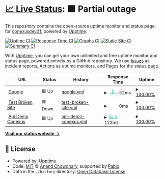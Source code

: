 # [📈 Live Status](https://demo.upptime.js.org): <!--live status--> **🟧 Partial outage**

This repository contains the open-source uptime monitor and status page for [conexusdev01](https://demo.upptime.js.org), powered by [Upptime](https://github.com/upptime/upptime).

[![Uptime CI](https://github.com/conexusdev01/status/workflows/Uptime%20CI/badge.svg)](https://github.com/conexusdev01/status/actions?query=workflow%3A%22Uptime+CI%22)
[![Response Time CI](https://github.com/conexusdev01/status/workflows/Response%20Time%20CI/badge.svg)](https://github.com/conexusdev01/status/actions?query=workflow%3A%22Response+Time+CI%22)
[![Graphs CI](https://github.com/conexusdev01/status/workflows/Graphs%20CI/badge.svg)](https://github.com/conexusdev01/status/actions?query=workflow%3A%22Graphs+CI%22)
[![Static Site CI](https://github.com/conexusdev01/status/workflows/Static%20Site%20CI/badge.svg)](https://github.com/conexusdev01/status/actions?query=workflow%3A%22Static+Site+CI%22)
[![Summary CI](https://github.com/conexusdev01/status/workflows/Summary%20CI/badge.svg)](https://github.com/conexusdev01/status/actions?query=workflow%3A%22Summary+CI%22)

With [Upptime](https://upptime.js.org), you can get your own unlimited and free uptime monitor and status page, powered entirely by a GitHub repository. We use [Issues](https://github.com/conexusdev01/status/issues) as incident reports, [Actions](https://github.com/conexusdev01/status/actions) as uptime monitors, and [Pages](https://demo.upptime.js.org) for the status page.

<!--start: status pages-->
<!-- This summary is generated by Upptime (https://github.com/upptime/upptime) -->
<!-- Do not edit this manually, your changes will be overwritten -->
<!-- prettier-ignore -->
| URL | Status | History | Response Time | Uptime |
| --- | ------ | ------- | ------------- | ------ |
| <img alt="" src="https://icons.duckduckgo.com/ip3/www.example.com.ico" height="13"> [Google](https://www.example.com) | 🟩 Up | [google.yml](https://github.com/conexusdev01/status/commits/HEAD/history/google.yml) | <details><summary><img alt="Response time graph" src="./graphs/google/response-time-week.png" height="20"> 52ms</summary><br><a href="https://conexusdev01.github.io/status/history/google"><img alt="Response time 47" src="https://img.shields.io/endpoint?url=https%3A%2F%2Fraw.githubusercontent.com%2Fconexusdev01%2Fstatus%2FHEAD%2Fapi%2Fgoogle%2Fresponse-time.json"></a><br><a href="https://conexusdev01.github.io/status/history/google"><img alt="24-hour response time 28" src="https://img.shields.io/endpoint?url=https%3A%2F%2Fraw.githubusercontent.com%2Fconexusdev01%2Fstatus%2FHEAD%2Fapi%2Fgoogle%2Fresponse-time-day.json"></a><br><a href="https://conexusdev01.github.io/status/history/google"><img alt="7-day response time 52" src="https://img.shields.io/endpoint?url=https%3A%2F%2Fraw.githubusercontent.com%2Fconexusdev01%2Fstatus%2FHEAD%2Fapi%2Fgoogle%2Fresponse-time-week.json"></a><br><a href="https://conexusdev01.github.io/status/history/google"><img alt="30-day response time 47" src="https://img.shields.io/endpoint?url=https%3A%2F%2Fraw.githubusercontent.com%2Fconexusdev01%2Fstatus%2FHEAD%2Fapi%2Fgoogle%2Fresponse-time-month.json"></a><br><a href="https://conexusdev01.github.io/status/history/google"><img alt="1-year response time 47" src="https://img.shields.io/endpoint?url=https%3A%2F%2Fraw.githubusercontent.com%2Fconexusdev01%2Fstatus%2FHEAD%2Fapi%2Fgoogle%2Fresponse-time-year.json"></a></details> | <details><summary><a href="https://conexusdev01.github.io/status/history/google">100.00%</a></summary><a href="https://conexusdev01.github.io/status/history/google"><img alt="All-time uptime 100.00%" src="https://img.shields.io/endpoint?url=https%3A%2F%2Fraw.githubusercontent.com%2Fconexusdev01%2Fstatus%2FHEAD%2Fapi%2Fgoogle%2Fuptime.json"></a><br><a href="https://conexusdev01.github.io/status/history/google"><img alt="24-hour uptime 100.00%" src="https://img.shields.io/endpoint?url=https%3A%2F%2Fraw.githubusercontent.com%2Fconexusdev01%2Fstatus%2FHEAD%2Fapi%2Fgoogle%2Fuptime-day.json"></a><br><a href="https://conexusdev01.github.io/status/history/google"><img alt="7-day uptime 100.00%" src="https://img.shields.io/endpoint?url=https%3A%2F%2Fraw.githubusercontent.com%2Fconexusdev01%2Fstatus%2FHEAD%2Fapi%2Fgoogle%2Fuptime-week.json"></a><br><a href="https://conexusdev01.github.io/status/history/google"><img alt="30-day uptime 100.00%" src="https://img.shields.io/endpoint?url=https%3A%2F%2Fraw.githubusercontent.com%2Fconexusdev01%2Fstatus%2FHEAD%2Fapi%2Fgoogle%2Fuptime-month.json"></a><br><a href="https://conexusdev01.github.io/status/history/google"><img alt="1-year uptime 100.00%" src="https://img.shields.io/endpoint?url=https%3A%2F%2Fraw.githubusercontent.com%2Fconexusdev01%2Fstatus%2FHEAD%2Fapi%2Fgoogle%2Fuptime-year.json"></a></details>
| <img alt="" src="https://icons.duckduckgo.com/ip3/thissitedoesnotexist.koj.co.ico" height="13"> [Test Broken Site](https://thissitedoesnotexist.koj.co) | 🟥 Down | [test-broken-site.yml](https://github.com/conexusdev01/status/commits/HEAD/history/test-broken-site.yml) | <details><summary><img alt="Response time graph" src="./graphs/test-broken-site/response-time-week.png" height="20"> 0ms</summary><br><a href="https://conexusdev01.github.io/status/history/test-broken-site"><img alt="Response time 0" src="https://img.shields.io/endpoint?url=https%3A%2F%2Fraw.githubusercontent.com%2Fconexusdev01%2Fstatus%2FHEAD%2Fapi%2Ftest-broken-site%2Fresponse-time.json"></a><br><a href="https://conexusdev01.github.io/status/history/test-broken-site"><img alt="24-hour response time 0" src="https://img.shields.io/endpoint?url=https%3A%2F%2Fraw.githubusercontent.com%2Fconexusdev01%2Fstatus%2FHEAD%2Fapi%2Ftest-broken-site%2Fresponse-time-day.json"></a><br><a href="https://conexusdev01.github.io/status/history/test-broken-site"><img alt="7-day response time 0" src="https://img.shields.io/endpoint?url=https%3A%2F%2Fraw.githubusercontent.com%2Fconexusdev01%2Fstatus%2FHEAD%2Fapi%2Ftest-broken-site%2Fresponse-time-week.json"></a><br><a href="https://conexusdev01.github.io/status/history/test-broken-site"><img alt="30-day response time 0" src="https://img.shields.io/endpoint?url=https%3A%2F%2Fraw.githubusercontent.com%2Fconexusdev01%2Fstatus%2FHEAD%2Fapi%2Ftest-broken-site%2Fresponse-time-month.json"></a><br><a href="https://conexusdev01.github.io/status/history/test-broken-site"><img alt="1-year response time 0" src="https://img.shields.io/endpoint?url=https%3A%2F%2Fraw.githubusercontent.com%2Fconexusdev01%2Fstatus%2FHEAD%2Fapi%2Ftest-broken-site%2Fresponse-time-year.json"></a></details> | <details><summary><a href="https://conexusdev01.github.io/status/history/test-broken-site">100.00%</a></summary><a href="https://conexusdev01.github.io/status/history/test-broken-site"><img alt="All-time uptime 100.00%" src="https://img.shields.io/endpoint?url=https%3A%2F%2Fraw.githubusercontent.com%2Fconexusdev01%2Fstatus%2FHEAD%2Fapi%2Ftest-broken-site%2Fuptime.json"></a><br><a href="https://conexusdev01.github.io/status/history/test-broken-site"><img alt="24-hour uptime 100.00%" src="https://img.shields.io/endpoint?url=https%3A%2F%2Fraw.githubusercontent.com%2Fconexusdev01%2Fstatus%2FHEAD%2Fapi%2Ftest-broken-site%2Fuptime-day.json"></a><br><a href="https://conexusdev01.github.io/status/history/test-broken-site"><img alt="7-day uptime 100.00%" src="https://img.shields.io/endpoint?url=https%3A%2F%2Fraw.githubusercontent.com%2Fconexusdev01%2Fstatus%2FHEAD%2Fapi%2Ftest-broken-site%2Fuptime-week.json"></a><br><a href="https://conexusdev01.github.io/status/history/test-broken-site"><img alt="30-day uptime 100.00%" src="https://img.shields.io/endpoint?url=https%3A%2F%2Fraw.githubusercontent.com%2Fconexusdev01%2Fstatus%2FHEAD%2Fapi%2Ftest-broken-site%2Fuptime-month.json"></a><br><a href="https://conexusdev01.github.io/status/history/test-broken-site"><img alt="1-year uptime 100.00%" src="https://img.shields.io/endpoint?url=https%3A%2F%2Fraw.githubusercontent.com%2Fconexusdev01%2Fstatus%2FHEAD%2Fapi%2Ftest-broken-site%2Fuptime-year.json"></a></details>
| <img alt="" src="https://icons.duckduckgo.com/ip3/demo.conexusit.com.ico" height="13"> [Api Demo Conexus](https://demo.conexusit.com/ServicioWebREST/Service.svc/Status) | 🟩 Up | [api-demo-conexus.yml](https://github.com/conexusdev01/status/commits/HEAD/history/api-demo-conexus.yml) | <details><summary><img alt="Response time graph" src="./graphs/api-demo-conexus/response-time-week.png" height="20"> 123ms</summary><br><a href="https://conexusdev01.github.io/status/history/api-demo-conexus"><img alt="Response time 181" src="https://img.shields.io/endpoint?url=https%3A%2F%2Fraw.githubusercontent.com%2Fconexusdev01%2Fstatus%2FHEAD%2Fapi%2Fapi-demo-conexus%2Fresponse-time.json"></a><br><a href="https://conexusdev01.github.io/status/history/api-demo-conexus"><img alt="24-hour response time 285" src="https://img.shields.io/endpoint?url=https%3A%2F%2Fraw.githubusercontent.com%2Fconexusdev01%2Fstatus%2FHEAD%2Fapi%2Fapi-demo-conexus%2Fresponse-time-day.json"></a><br><a href="https://conexusdev01.github.io/status/history/api-demo-conexus"><img alt="7-day response time 123" src="https://img.shields.io/endpoint?url=https%3A%2F%2Fraw.githubusercontent.com%2Fconexusdev01%2Fstatus%2FHEAD%2Fapi%2Fapi-demo-conexus%2Fresponse-time-week.json"></a><br><a href="https://conexusdev01.github.io/status/history/api-demo-conexus"><img alt="30-day response time 178" src="https://img.shields.io/endpoint?url=https%3A%2F%2Fraw.githubusercontent.com%2Fconexusdev01%2Fstatus%2FHEAD%2Fapi%2Fapi-demo-conexus%2Fresponse-time-month.json"></a><br><a href="https://conexusdev01.github.io/status/history/api-demo-conexus"><img alt="1-year response time 181" src="https://img.shields.io/endpoint?url=https%3A%2F%2Fraw.githubusercontent.com%2Fconexusdev01%2Fstatus%2FHEAD%2Fapi%2Fapi-demo-conexus%2Fresponse-time-year.json"></a></details> | <details><summary><a href="https://conexusdev01.github.io/status/history/api-demo-conexus">100.00%</a></summary><a href="https://conexusdev01.github.io/status/history/api-demo-conexus"><img alt="All-time uptime 100.00%" src="https://img.shields.io/endpoint?url=https%3A%2F%2Fraw.githubusercontent.com%2Fconexusdev01%2Fstatus%2FHEAD%2Fapi%2Fapi-demo-conexus%2Fuptime.json"></a><br><a href="https://conexusdev01.github.io/status/history/api-demo-conexus"><img alt="24-hour uptime 100.00%" src="https://img.shields.io/endpoint?url=https%3A%2F%2Fraw.githubusercontent.com%2Fconexusdev01%2Fstatus%2FHEAD%2Fapi%2Fapi-demo-conexus%2Fuptime-day.json"></a><br><a href="https://conexusdev01.github.io/status/history/api-demo-conexus"><img alt="7-day uptime 100.00%" src="https://img.shields.io/endpoint?url=https%3A%2F%2Fraw.githubusercontent.com%2Fconexusdev01%2Fstatus%2FHEAD%2Fapi%2Fapi-demo-conexus%2Fuptime-week.json"></a><br><a href="https://conexusdev01.github.io/status/history/api-demo-conexus"><img alt="30-day uptime 100.00%" src="https://img.shields.io/endpoint?url=https%3A%2F%2Fraw.githubusercontent.com%2Fconexusdev01%2Fstatus%2FHEAD%2Fapi%2Fapi-demo-conexus%2Fuptime-month.json"></a><br><a href="https://conexusdev01.github.io/status/history/api-demo-conexus"><img alt="1-year uptime 100.00%" src="https://img.shields.io/endpoint?url=https%3A%2F%2Fraw.githubusercontent.com%2Fconexusdev01%2Fstatus%2FHEAD%2Fapi%2Fapi-demo-conexus%2Fuptime-year.json"></a></details>

<!--end: status pages-->

[**Visit our status website →**](https://demo.upptime.js.org)

## 📄 License

- Powered by: [Upptime](https://github.com/upptime/upptime)
- Code: [MIT](./LICENSE) © [Anand Chowdhary](https://anandchowdhary.com), supported by [Pabio](https://pabio.com)
- Data in the `./history` directory: [Open Database License](https://opendatacommons.org/licenses/odbl/1-0/)
